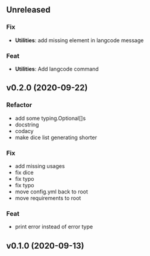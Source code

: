 ## Unreleased

### Fix

- **Utilities**: add missing element in langcode message

### Feat

- **Utilities**: Add langcode command

## v0.2.0 (2020-09-22)

### Refactor

- add some typing.Optional[]s
- docstring
- codacy
- make dice list generating shorter

### Fix

- add missing usages
- fix dice
- fix typo
- fix typo
- move config.yml back to root
- move requirements to root

### Feat

- print error instead of error type

## v0.1.0 (2020-09-13)
